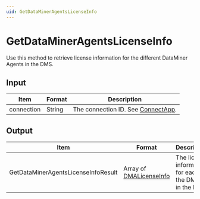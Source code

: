 ```yaml
---
uid: GetDataMinerAgentsLicenseInfo
---
```


# GetDataMinerAgentsLicenseInfo

Use this method to retrieve license information for the different DataMiner Agents in the DMS.

## Input

| Item       | Format | Description                                          |
|------------|--------|------------------------------------------------------|
| connection | String | The connection ID. See [ConnectApp](xref:ConnectApp). |

## Output

| Item | Format | Description |
|--|--|--|
| GetDataMinerAgentsLicenseInfoResult | Array of [DMALicenseInfo](xref:DMALicenseInfo) | The license information for each of the DMAs in the DMS. |
